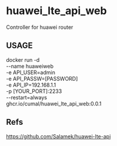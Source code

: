 # huawei_lte_api_web
Controller for huawei router

## USAGE
docker run -d \
        --name huaweiweb \
        -e API_USER=admin \
        -e API_PASSW=[PASSWORD] \
        -e API_IP=192.168.1.1 \
        -p [YOUR_PORT]:2233 \
        --restart=always \
        ghcr.io/cumal/huawei_lte_api_web:0.0.1

## Refs
https://github.com/Salamek/huawei-lte-api

